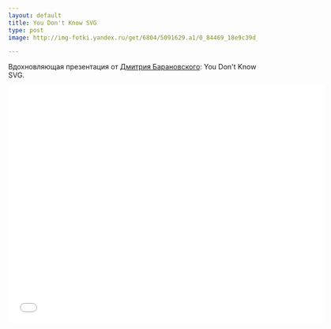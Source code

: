```yaml
---
layout: default
title: You Don't Know SVG
type: post
image: http://img-fotki.yandex.ru/get/6804/5091629.a1/0_84469_18e9c39d_orig

---
```


Вдохновляющая презентация от <a href="https://twitter.com/DmitryBaranovsk">Дмитрия Барановского</a>: You Don't Know SVG.<!--more-->

<iframe width="640" height="480" src="//www.youtube.com/embed/SeLOt_BRAqc" frameborder="0" allowfullscreen></iframe>